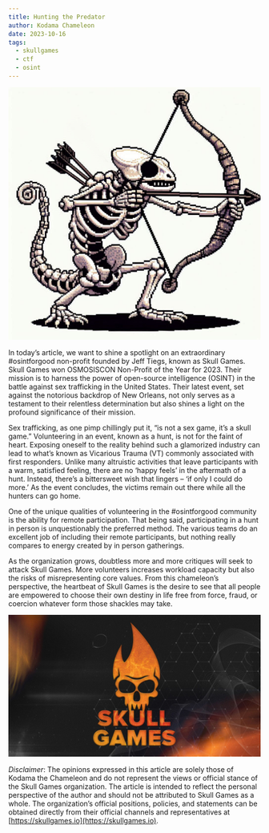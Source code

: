 ```yaml
---
title: Hunting the Predator
author: Kodama Chameleon
date: 2023-10-16
tags:
  - skullgames
  - ctf
  - osint
---
```


![SkeletonHunter](/static/img/skeleton_archer.png)

In today’s article, we want to shine a spotlight on an extraordinary #osintforgood non-profit founded by Jeff Tiegs, known as Skull Games. Skull Games won OSMOSISCON Non-Profit of the Year for 2023. Their mission is to harness the power of open-source intelligence (OSINT) in the battle against sex trafficking in the United States. Their latest event, set against the notorious backdrop of New Orleans, not only serves as a testament to their relentless determination but also shines a light on the profound significance of their mission.

Sex trafficking, as one pimp chillingly put it, “is not a sex game, it’s a skull game.” Volunteering in an event, known as a hunt, is not for the faint of heart. Exposing oneself to the reality behind such a glamorized industry can lead to what’s known as Vicarious Trauma (VT) commonly associated with first responders. Unlike many altruistic activities that leave participants with a warm, satisfied feeling, there are no ‘happy feels’ in the aftermath of a hunt. Instead, there’s a bittersweet wish that lingers – ‘if only I could do more.’ As the event concludes, the victims remain out there while all the hunters can go home.

One of the unique qualities of volunteering in the #osintforgood community is the ability for remote participation. That being said, participating in a hunt in person is unquestionably the preferred method. The various teams do an excellent job of including their remote participants, but nothing really compares to energy created by in person gatherings.

As the organization grows, doubtless more and more critiques will seek to attack Skull Games. More volunteers increases workload capacity but also the risks of misrepresenting core values. From this chameleon’s perspective, the heartbeat of Skull Games is the desire to see that all people are empowered to choose their own destiny in life free from force, fraud, or coercion whatever form those shackles may take.

![Skull Games](/static/img/skullgames.jpeg)

*Disclaimer*: The opinions expressed in this article are solely those of Kodama the Chameleon and do not represent the views or official stance of the Skull Games organization. The article is intended to reflect the personal perspective of the author and should not be attributed to Skull Games as a whole. The organization’s official positions, policies, and statements can be obtained directly from their official channels and representatives at [https://skullgames.io](https://skullgames.io).